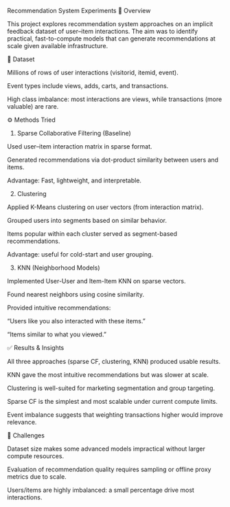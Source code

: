 Recommendation System Experiments
📌 Overview

This project explores recommendation system approaches on an implicit feedback dataset of user–item interactions. The aim was to identify practical, fast-to-compute models that can generate recommendations at scale given available infrastructure.

📂 Dataset

Millions of rows of user interactions (visitorid, itemid, event).

Event types include views, adds, carts, and transactions.

High class imbalance: most interactions are views, while transactions (more valuable) are rare.

⚙️ Methods Tried
1. Sparse Collaborative Filtering (Baseline)

Used user–item interaction matrix in sparse format.

Generated recommendations via dot-product similarity between users and items.

Advantage: Fast, lightweight, and interpretable.

2. Clustering

Applied K-Means clustering on user vectors (from interaction matrix).

Grouped users into segments based on similar behavior.

Items popular within each cluster served as segment-based recommendations.

Advantage: useful for cold-start and user grouping.

3. KNN (Neighborhood Models)

Implemented User-User and Item-Item KNN on sparse vectors.

Found nearest neighbors using cosine similarity.

Provided intuitive recommendations:

“Users like you also interacted with these items.”

“Items similar to what you viewed.”

✅ Results & Insights

All three approaches (sparse CF, clustering, KNN) produced usable results.

KNN gave the most intuitive recommendations but was slower at scale.

Clustering is well-suited for marketing segmentation and group targeting.

Sparse CF is the simplest and most scalable under current compute limits.

Event imbalance suggests that weighting transactions higher would improve relevance.

🚧 Challenges

Dataset size makes some advanced models impractical without larger compute resources.

Evaluation of recommendation quality requires sampling or offline proxy metrics due to scale.

Users/items are highly imbalanced: a small percentage drive most interactions.
